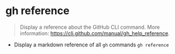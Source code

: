 # gh reference
> Display a reference about the GitHub CLI command.
> More information: <https://cli.github.com/manual/gh_help_reference>.

- Display a markdown reference of all `gh` commands
`gh reference`

